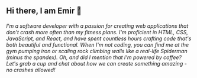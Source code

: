 ## Hi there, I am Emir 👋

###### I'm a software developer with a passion for creating web applications that don't crash more often than my fitness plans. I'm proficient in HTML, CSS, JavaScript, and React, and have spent countless hours crafting code that's both beautiful and functional. When I'm not coding, you can find me at the gym pumping iron or scaling rock climbing walls like a real-life Spiderman (minus the spandex). Oh, and did I mention that I'm powered by coffee? Let's grab a cup and chat about how we can create something amazing - no crashes allowed!


<!--
**Emzahx/Emzahx** is a ✨ _special_ ✨ repository because its `README.md` (this file) appears on your GitHub profile.

Here are some ideas to get you started:

- 🔭 I’m currently working on ...
- 🌱 I’m currently learning ...
- 👯 I’m looking to collaborate on ...
- 🤔 I’m looking for help with ...
- 💬 Ask me about ...
- 📫 How to reach me: ...
- 😄 Pronouns: ...
- ⚡ Fun fact: ...
-->
